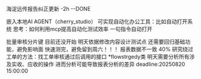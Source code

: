 海淀远传报告纠正更新 -2h --DONE

嵌入本地AI AGENT（cherry_studio）
可实现自动化办公工具：比如自动打开系统
思考：如何利用mcp提高自动化测试效率
一句指令自动打开


批量审核分片键
	目前还没开始
	明天依据修改内容设计测试点
	还需要回归基础功能，避免影响面
	快速测完，避免留到周六！！！
报表数据不一致 40%
	研究绕过工单的方法：找工单审核通过后调用的接口
	*flowstrgedy类
	明天需要分析所有涉及实收、应收的操作
	进而分析可能导致报表分析的差异
	deadline:20250820 15:00:00



